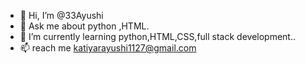 - 👋 Hi, I’m @33Ayushi
- 👀 Ask me about python ,HTML.
- 🌱 I’m currently learning python,HTML,CSS,full stack development..
- 📫 reach me katiyarayushi1127@gmail.com 



<!---
33Ayushi/33Ayushi is a ✨ special ✨ repository because its `README.md` (this file) appears on your GitHub profile.
You can click the Preview link to take a look at your changes.
--->
